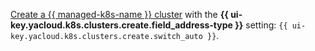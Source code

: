 [Create a {{ managed-k8s-name }} cluster](../../managed-kubernetes/operations/kubernetes-cluster/kubernetes-cluster-create.md) with the **{{ ui-key.yacloud.k8s.clusters.create.field_address-type }}** setting: `{{ ui-key.yacloud.k8s.clusters.create.switch_auto }}`.